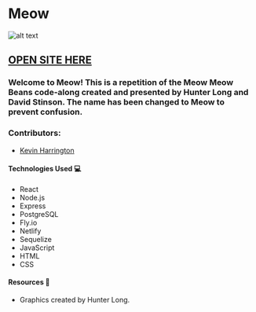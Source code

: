 # Meow
![alt text]('./src/assets/icons/meow_screenshot.png')
## [OPEN SITE HERE](https://viagggi.netlify.app/)

### Welcome to Meow! This is a repetition of the Meow Meow Beans code-along created and presented by Hunter Long and David Stinson.  The name has been changed to Meow to prevent confusion.

### Contributors:

- [Kevin Harrington](https://github.com/kevinharr)


#### Technologies Used 💻
- React
- Node.js
- Express
- PostgreSQL
- Fly.io
- Netlify
- Sequelize
- JavaScript
- HTML 
- CSS

#### Resources 💾
- Graphics created by Hunter Long.

